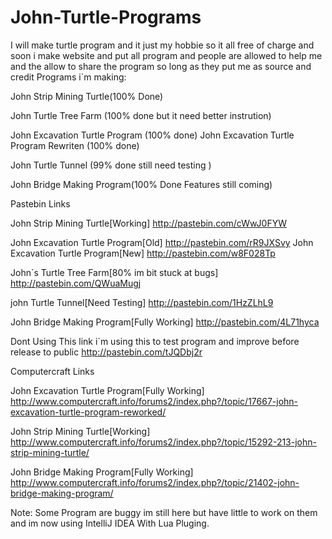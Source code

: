 John-Turtle-Programs
====================

I will make turtle program and it just my hobbie so it all free of charge and soon i make website and put all program and people are allowed to help me and the allow to share the program so long as they put me as source and credit
Programs i`m making:

John Strip Mining Turtle(100% Done)

John Turtle Tree Farm (100% done but it need better instrution)

John Excavation Turtle Program (100% done)
John Excavation Turtle Program Rewriten (100% done)

John Turtle Tunnel (99% done still need testing )

John Bridge Making Program(100% Done Features still coming)

Pastebin Links

John Strip Mining Turtle[Working]
http://pastebin.com/cWwJ0FYW

John Excavation Turtle Program[Old]
http://pastebin.com/rR9JXSvy
John Excavation Turtle Program[New]
http://pastebin.com/w8F028Tp

John`s Turtle Tree Farm[80% im bit stuck at bugs]
http://pastebin.com/QWuaMugj

john Turtle Tunnel[Need Testing]
http://pastebin.com/1HzZLhL9

John Bridge Making Program[Fully Working]
http://pastebin.com/4L71hyca

Dont Using This link i`m using this to test program and improve before release to public
http://pastebin.com/tJQDbj2r

Computercraft Links

John Excavation Turtle Program[Fully Working]
http://www.computercraft.info/forums2/index.php?/topic/17667-john-excavation-turtle-program-reworked/

John Strip Mining Turtle[Working]
http://www.computercraft.info/forums2/index.php?/topic/15292-213-john-strip-mining-turtle/

John Bridge Making Program[Fully Working]
http://www.computercraft.info/forums2/index.php?/topic/21402-john-bridge-making-program/

Note: Some Program are buggy im still here but have little to work on them and im now using IntelliJ IDEA With Lua Pluging.
